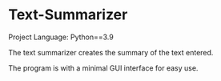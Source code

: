 # Text-Summarizer

Project Language: Python==3.9

The text summarizer creates the summary of the text entered.

The program is with a minimal GUI interface for easy use.
